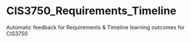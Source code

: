 # CIS3750_Requirements_Timeline
Automatic feedback for Requirements &amp; Timeline learning outcomes for CIS3750
